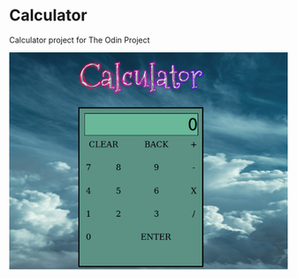 # Calculator
Calculator project for The Odin Project

<img src="https://github.com/hmsmith5/calculator/blob/master/theodinproj-calc.PNG?raw=true">
